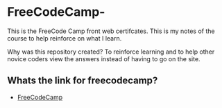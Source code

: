 # FreeCodeCamp-
This is the FreeCode Camp front web certifcates. This is my notes of the course to help reinforce on what I learn. 

Why was this repository created?
To reinforce learning and to help other novice coders view the answers instead of having to go on the site.

## Whats the link for freecodecamp?

- [FreeCodeCamp](https://www.freecodecamp.com)

